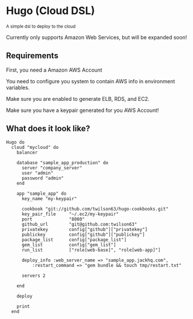 # Hugo (Cloud DSL)
<small>A simple dsl to deploy to the cloud</small>

Currently only supports Amazon Web Services, but will be expanded soon!

## Requirements

First, you need a Amazon AWS Account

You need to configure you system to contain AWS info in environment variables.

Make sure you are enabled to generate ELB, RDS, and EC2.

Make sure you have a keypair generated for you AWS Account!

## What does it look like?

    Hugo do
      cloud "mycloud" do
        balancer
        
        database "sample_app_production" do
          server "company_server"
          user "admin"
          password "admin"
        end
        
        app "sample_app" do
          key_name "my-keypair"
          
          cookbook "git://github.com/twilson63/hugo-cookbooks.git"          
          key_pair_file     "~/.ec2/my-keypair"
          port              "8080"
          github_url        "git@github.com:twilson63"
          privatekey        config["github"]["privatekey"]
          publickey         config["github"]["publickey"]
          package_list      config["package_list"]
          gem_list          config["gem_list"]
          run_list          ["role[web-base]", "role[web-app]"]
          
          deploy_info :web_server_name => "sample_app.jackhq.com",
              :restart_command => "gem bundle && touch tmp/restart.txt" 

          servers 2
          
        end
        
        deploy
        
        print
      end
